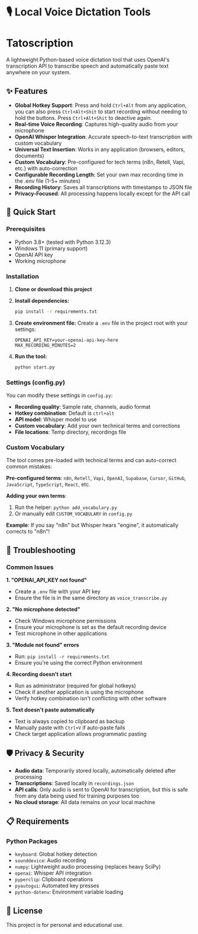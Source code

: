 # 🎙️ Local Voice Dictation Tools

# Tatoscription 

A lightweight Python-based voice dictation tool that uses OpenAI's transcription API to transcribe speech and automatically paste text anywhere on your system.

## ✨ Features

- **Global Hotkey Support**: Press and hold `Ctrl+Alt` from any application, you can also press `Ctrl+Alt+Shit` to start recording without needing to hold the buttons. Press `Ctrl+Alt+Shit` to deactive again. 
- **Real-time Voice Recording**: Captures high-quality audio from your microphone
- **OpenAI Whisper Integration**: Accurate speech-to-text transcription with custom vocabulary
- **Universal Text Insertion**: Works in any application (browsers, editors, documents)
- **Custom Vocabulary**: Pre-configured for tech terms (n8n, Retell, Vapi, etc.) with auto-correction
- **Configurable Recording Length**: Set your own max recording time in the .env file (1-5+ minutes)
- **Recording History**: Saves all transcriptions with timestamps to JSON file
- **Privacy-Focused**: All processing happens locally except for the API call

## 🚀 Quick Start

### Prerequisites

- Python 3.8+ (tested with Python 3.12.3)
- Windows 11 (primary support)
- OpenAI API key
- Working microphone

### Installation

1. **Clone or download this project**

2. **Install dependencies:**
   ```bash
   pip install -r requirements.txt
   ```

3. **Create environment file:**
   Create a `.env` file in the project root with your settings:
   ```env
   OPENAI_API_KEY=your-openai-api-key-here
   MAX_RECORDING_MINUTES=2
   ```

4. **Run the tool:**
   ```bash
   python start.py
   ```

### Settings (config.py)

You can modify these settings in `config.py`:

- **Recording quality**: Sample rate, channels, audio format
- **Hotkey combination**: Default is `ctrl+alt`
- **API model**: Whisper model to use
- **Custom vocabulary**: Add your own technical terms and corrections
- **File locations**: Temp directory, recordings file

### Custom Vocabulary

The tool comes pre-loaded with technical terms and can auto-correct common mistakes:

**Pre-configured terms**: `n8n`, `Retell`, `Vapi`, `OpenAI`, `Supabase`, `Cursor`, `GitHub`, `JavaScript`, `TypeScript`, `React`, etc.

**Adding your own terms**:
1. Run the helper: `python add_vocabulary.py`
2. Or manually edit `CUSTOM_VOCABULARY` in `config.py`

**Example**: If you say "n8n" but Whisper hears "engine", it automatically corrects to "n8n"!

## 🔧 Troubleshooting

### Common Issues

**1. "OPENAI_API_KEY not found"**
- Create a `.env` file with your API key
- Ensure the file is in the same directory as `voice_transcribe.py`

**2. "No microphone detected"**
- Check Windows microphone permissions
- Ensure your microphone is set as the default recording device
- Test microphone in other applications

**3. "Module not found" errors**
- Run: `pip install -r requirements.txt`
- Ensure you're using the correct Python environment

**4. Recording doesn't start**
- Run as administrator (required for global hotkeys)
- Check if another application is using the microphone
- Verify hotkey combination isn't conflicting with other software

**5. Text doesn't paste automatically**
- Text is always copied to clipboard as backup
- Manually paste with `Ctrl+V` if auto-paste fails
- Check target application allows programmatic pasting

## 🛡️ Privacy & Security

- **Audio data**: Temporarily stored locally, automatically deleted after processing
- **Transcriptions**: Saved locally in `recordings.json`
- **API calls**: Only audio is sent to OpenAI for transcription, but this is safe from any data being used for training purposes too
- **No cloud storage**: All data remains on your local machine

## 📋 Requirements

### Python Packages

- `keyboard`: Global hotkey detection
- `sounddevice`: Audio recording
- `numpy`: Lightweight audio processing (replaces heavy SciPy)
- `openai`: Whisper API integration
- `pyperclip`: Clipboard operations
- `pyautogui`: Automated key presses
- `python-dotenv`: Environment variable loading


## 📜 License

This project is for personal and educational use. 

